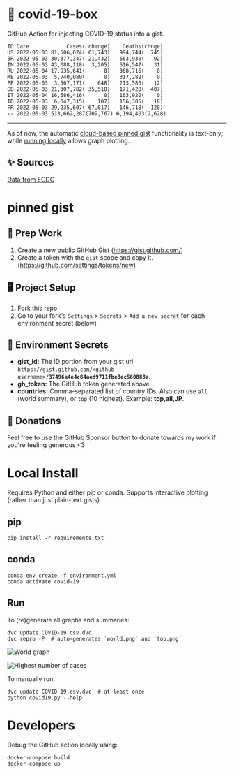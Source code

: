 # 🏥 covid-19-box

GitHub Action for injecting COVID-19 status into a gist.

```
ID Date            Cases( change)    Deaths(chnge)
US 2022-05-03 81,506,074( 61,743)   994,744(  745)
BR 2022-05-03 30,377,347( 21,432)   663,930(   92)
IN 2022-05-03 43,088,118(  3,205)   516,547(   31)
RU 2022-05-04 17,935,641(      0)   368,716(    0)
ME 2022-05-03  5,740,080(      0)   317,289(    0)
PE 2022-05-03  3,567,171(    648)   213,586(   12)
GB 2022-05-03 21,307,782( 35,518)   171,420(  407)
IT 2022-05-04 16,586,416(      0)   163,920(    0)
ID 2022-05-03  6,047,315(    107)   156,305(   18)
FR 2022-05-03 29,235,607( 67,017)   146,718(  120)
-- 2022-05-03 513,662,287(709,767) 6,194,403(2,628)
```

---

As of now, the automatic [cloud-based pinned gist](#pinned-gist) functionality is text-only;
while [running locally](#local-install) allows graph plotting.

## ✨ Sources

[Data from ECDC](https://www.ecdc.europa.eu/en/publications-data/download-todays-data-geographic-distribution-covid-19-cases-worldwide)

# pinned gist

## 🎒 Prep Work
1. Create a new public GitHub Gist (https://gist.github.com/)
1. Create a token with the `gist` scope and copy it. (https://github.com/settings/tokens/new)

## 🖥 Project Setup
1. Fork this repo
1. Go to your fork's `Settings` > `Secrets` > `Add a new secret` for each environment secret (below)

## 🤫 Environment Secrets
- **gist_id:** The ID portion from your gist url `https://gist.github.com/<github username>/`**`37496a4e4c84aed9711fbe3ec560888a`**.
- **gh_token:** The GitHub token generated above.
- **countries:** Comma-separated list of country IDs. Also can use `all` (world summary), or `top` (10 highest). Example: **top,all,JP**.

## 💸 Donations

Feel free to use the GitHub Sponsor button to donate towards my work if you're feeling generous <3

# Local Install

Requires Python and either pip or conda. Supports interactive plotting (rather than just plain-text gists).

## pip

```
pip install -r requirements.txt
```

## conda

```
conda env create -f environment.yml
conda activate covid-19
```

## Run

To (re)generate all graphs and summaries:

```
dvc update COVID-19.csv.dvc
dvc repro -P  # auto-generates `world.png` and `top.png`
```

![World graph](world.png)

![Highest number of cases](top.png)

To manually run,

```
dvc update COVID-19.csv.dvc  # at least once
python covid19.py --help
```

# Developers

Debug the GitHub action locally using:

```
docker-compose build
docker-compose up
```

